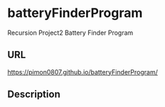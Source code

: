 # batteryFinderProgram
Recursion Project2 Battery Finder Program

## URL
https://pimon0807.github.io/batteryFinderProgram/

## Description
